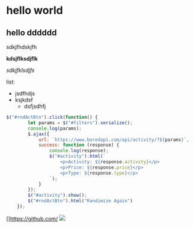 # hello world
## hello dddddd

sdkjfhdskjfh

**kdsjflksdjflk**

*sdkjfklsdjfs*

list:
 * jsdfhdjs
 * ksjkdsf
   * dsfjsdhfj

```javascript
$("#rndActBtn").click(function() { 
        let params = $("#filters").serialize();
        console.log(params);
        $.ajax({
            url: `https://www.boredapi.com/api/activity/?${params}`,
            success: function (response) {
                console.log(response);
                $("#activity").html(`
                    <p>Activity: ${response.activity}</p>
                    <p>Price: ${response.price}</p>
                    <p>Type: ${response.type}</p>
                `);
            }
        });
        $("#activity").show();
        $("#rndActBtn").html("Randimize Again")       
    });
```
[]https://github.com/
![](https://www.pngall.com/wp-content/uploads/2016/03/Cat-PNG-2.png)
